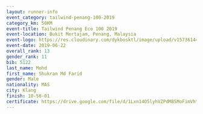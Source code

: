 ```yaml
--- 
layout: runner-info 
event_category: tailwind-penang-100-2019 
category_km: 50KM 
event-title: Tailwind Penang Eco 100 2019 
event-location: Bukit Mertajam, Penang, Malaysia 
event-logo: https://res.cloudinary.com/dykbosktl/image/upload/v1573614442/Logo/Logo_gqlzi3.jpg 
event-date: 2019-06-22 
overall_rank: 13
gender_rank: 11
bib: 5122
last_name: Mohd
first_name: Shukran Md Farid
gender: Male
nationality: MAS
city: Klang
finish: 10-56-01
certificate: https://drive.google.com/file/d/1Lxn14O5lyhVZPdM85MoFimVhtzTqYrDb/view?usp=sharing
--- 
```

